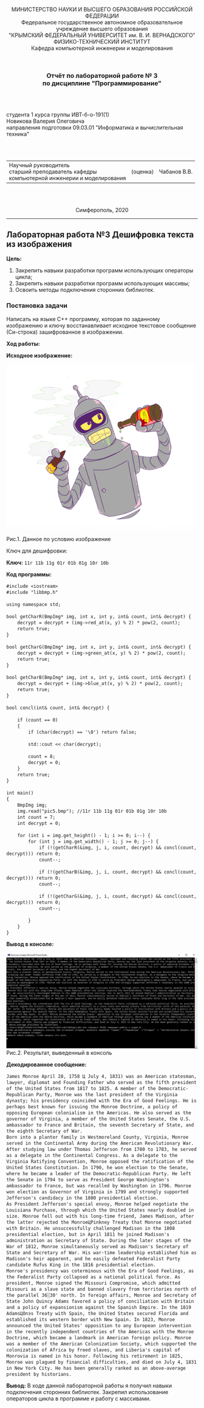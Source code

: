 <p align="center">МИНИСТЕРСТВО НАУКИ  И ВЫСШЕГО ОБРАЗОВАНИЯ РОССИЙСКОЙ ФЕДЕРАЦИИ<br>
Федеральное государственное автономное образовательное учреждение высшего образования<br>
"КРЫМСКИЙ ФЕДЕРАЛЬНЫЙ УНИВЕРСИТЕТ им. В. И. ВЕРНАДСКОГО"<br>
ФИЗИКО-ТЕХНИЧЕСКИЙ ИНСТИТУТ<br>
Кафедра компьютерной инженерии и моделирования</p>
<br>
<h3 align="center">Отчёт по лабораторной работе № 3<br> по дисциплине "Программирование"</h3>
<br><br>
<p>студента 1 курса группы ИВТ-б-о-191(1)<br>
Новикова Валерия Олеговича<br>
направления подготовки 09.03.01 "Информатика и вычислительная техника"</p>
<br><br>
<table>
<tr><td>Научный руководитель<br> старший преподаватель кафедры<br> компьютерной инженерии и моделирования</td>
<td>(оценка)</td>
<td>Чабанов В.В.</td>
</tr>
</table>
<br><br>
<p align="center">Симферополь, 2020</p>
<hr>

## Лабораторная работа №3 Дешифровка текста из изображения

**Цель:**

1. Закрепить навыки разработки программ использующих операторы цикла;
2. Закрепить навыки разработки программ использующих массивы;
3. Освоить методы подключения сторонних библиотек.

### Постановка задачи

Напиcать на языке С++ программу, которая по заданному изображению и ключу восстанавливает исходное текстовое сообщение (Си-строка) зашифрованное в изображении.

**Ход работы:**

**Исходное изображение:**

![](https://raw.githubusercontent.com/Torsherchik/LabWORK/master/Lab%203/Img/pic5.bmp)

Рис.1. Данное по условию изображение

Ключ для дешифровки:

**Ключ:** `11r 11b 11g 01r 01b 01g 10r 10b`

**Код программы:**

``` с++
#include <iostream>
#include "libbmp.h"

using namespace std;

bool getCharR(BmpImg* img, int x, int y, int& count, int& decrypt) {
	decrypt = decrypt + (img->red_at(x, y) % 2) * pow(2, count);
	return true;
}

bool getCharG(BmpImg* img, int x, int y, int& count, int& decrypt) {
	decrypt = decrypt + (img->green_at(x, y) % 2) * pow(2, count);
	return true;
}

bool getCharB(BmpImg* img, int x, int y, int& count, int& decrypt) {
	decrypt = decrypt + (img->blue_at(x, y) % 2) * pow(2, count);
	return true;
}

bool concl(int& count, int& decrypt) {

	if (count == 0)
	{
		if (char(decrypt) == '\0') return false;

		std::cout << char(decrypt);

		count = 8;
		decrypt = 0;
	}
	return true;
}

int main()
{
	BmpImg img;
	img.read("pic5.bmp"); //11r 11b 11g 01r 01b 01g 10r 10b
	int count = 7;
	int decrypt = 0;

	for (int i = img.get_height() - 1; i >= 0; i--) {
		for (int j = img.get_width() - 1; j >= 0; j--) { 
			if (!(getCharR(&img, j, i, count, decrypt) && concl(count, decrypt))) return 0;
			count--;

			if (!(getCharB(&img, j, i, count, decrypt) && concl(count, decrypt))) return 0;
			count--;

			if (!(getCharG(&img, j, i, count, decrypt) && concl(count, decrypt))) return 0;
			count--;

		}
	}
}

```

**Вывод в консоле:**

![](https://raw.githubusercontent.com/Torsherchik/LabWORK/master/Lab%203/Img/image-20200617184408746.png)
Рис.2. Результат, выведенный в консоль

**Декодированное сообщение:**

```
James Monroe April 28, 1758 Ц July 4, 1831) was an American statesman, lawyer, diplomat and Founding Father who served as the fifth president of the United States from 1817 to 1825. A member of the Democratic-Republican Party, Monroe was the last president of the Virginia dynasty; his presidency coincided with the Era of Good Feelings. He is perhaps best known for issuing the Monroe Doctrine, a policy of opposing European colonialism in the Americas. He also served as the governor of Virginia, a member of the United States Senate, the U.S. ambassador to France and Britain, the seventh Secretary of State, and the eighth Secretary of War.
Born into a planter family in Westmoreland County, Virginia, Monroe served in the Continental Army during the American Revolutionary War. After studying law under Thomas Jefferson from 1780 to 1783, he served as a delegate in the Continental Congress. As a delegate to the Virginia Ratifying Convention, Monroe opposed the ratification of the United States Constitution. In 1790, he won election to the Senate, where he became a leader of the Democratic-Republican Party. He left the Senate in 1794 to serve as President George Washington's ambassador to France, but was recalled by Washington in 1796. Monroe won election as Governor of Virginia in 1799 and strongly supported Jefferson's candidacy in the 1800 presidential election.
As President Jefferson's special envoy, Monroe helped negotiate the Louisiana Purchase, through which the United States nearly doubled in size. Monroe fell out with his long-time friend, James Madison, after the latter rejected the MonroeЦPinkney Treaty that Monroe negotiated with Britain. He unsuccessfully challenged Madison in the 1808 presidential election, but in April 1811 he joined Madison's administration as Secretary of State. During the later stages of the War of 1812, Monroe simultaneously served as Madison's Secretary of State and Secretary of War. His war-time leadership established him as Madison's heir apparent, and he easily defeated Federalist Party candidate Rufus King in the 1816 presidential election.
Monroe's presidency was coterminous with the Era of Good Feelings, as the Federalist Party collapsed as a national political force. As president, Monroe signed the Missouri Compromise, which admitted Missouri as a slave state and banned slavery from territories north of the parallel 36░30' north. In foreign affairs, Monroe and Secretary of State John Quincy Adams favored a policy of conciliation with Britain and a policy of expansionism against the Spanish Empire. In the 1819 AdamsЦOnэs Treaty with Spain, the United States secured Florida and established its western border with New Spain. In 1823, Monroe announced the United States' opposition to any European intervention in the recently independent countries of the Americas with the Monroe Doctrine, which became a landmark in American foreign policy. Monroe was a member of the American Colonization Society, which supported the colonization of Africa by freed slaves, and Liberia's capital of Monrovia is named in his honor. Following his retirement in 1825, Monroe was plagued by financial difficulties, and died on July 4, 1831 in New York City. He has been generally ranked as an above-average president by historians.
```

**Вывод:** В ходе данной лабораторной работы я получил навыки подключения сторонних библиотек. Закрепил использование операторов цикла в программе и работу с массивами.
